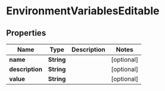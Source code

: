 
# EnvironmentVariablesEditable

## Properties
Name | Type | Description | Notes
------------ | ------------- | ------------- | -------------
**name** | **String** |  |  [optional]
**description** | **String** |  |  [optional]
**value** | **String** |  |  [optional]



